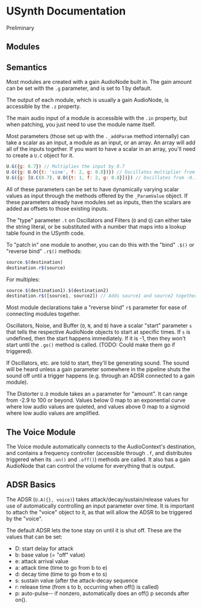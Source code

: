 # USynth Documentation

Preliminary

## Modules

## Semantics

Most modules are created with a gain AudioNode built in. The gain amount can be set with the `.g` parameter, and is set to 1 by default.

The output of each module, which is usually a gain AudioNode, is accessible by the `.z` property.

The main audio input of a module is accessible with the `.in` property, but when patching, you just need to use the module name itself.

Most parameters (those set up with the `._addParam` method internally) can take a scalar as an input, a module as an input, or an array. An array will add all of the inputs together. If you want to have a scalar in an array, you'll need to create a `U.C` object for it.

```javascript
U.G({g: 0.7}) // Multiplies the input by 0.7
U.G({g: U.O({t: 'sine', f: 2, g: 0.8})}) // Oscillates multiplier from -0.8 to 0.8 at 2 Hz
U.G({g: [U.C(0.7), U.O({t: 1, f: 2, g: 0.8}])}) // Oscillates from -0.1 to 1.5 at 2 Hz. 
```

All of these parameters can be set to have dynamically varying scalar values as input through the methods offered by the `_ParamValue` object. If these parameters already have modules set as inputs, then the scalars are added as offsets to those existing inputs.

The "type" parameter `.t` on Oscillators and Filters (`O` and `Q`) can either take the string literal, or be substituted with a number that maps into a lookup table found in the USynth code.

To "patch in" one module to another, you can do this with the "bind" `.$()` or "reverse bind" `.r$()` methods:

```javascript
source.$(destination)
destination.r$(source)
```

For multiples:

```javascript
source.$(destination1).$(destination2)
destination.r$([source1, source2]) // Adds source1 and source2 together.
```

Most module declarations take a "reverse bind" `r$` parameter for ease of connecting modules together.

Oscillators, Noise, and Buffer (`O`, `N`, and `B`) have a scalar "start" parameter `s` that tells the respective AudioNode objects to start at specific times. If `s` is undefined, then the start happens immediately. If it is -1, then they won't start until the `.go()` method is called. (TODO: Could make them go if triggered).

If Oscillators, etc. are told to start, they'll be generating sound. The sound will be heard unless a gain parameter somewhere in the pipeline shuts the sound off until a trigger happens (e.g. through an ADSR connected to a gain module).

The Distorter `U.D` module takes an `a` parameter for "amount". It can range from -2.9 to 100 or beyond. Values below 0 map to an exponential curve where low audio values are quieted, and values above 0 map to a sigmoid where low audio values are amplified.

## The Voice Module

The Voice module automatically connects to the AudioContext's destination, and contains a frequency controller (accessible through `.f`, and distributes triggered when its `.on()` and `.off()`) methods are called. It also has a gain AudioNode that can control the volume for everything that is output.

## ADSR Basics

The ADSR (`U.A({}, voice)`) takes attack/decay/sustain/release values for use of automatically controlling an input parameter over time. It is important to attach the "voice" object to it, as that will allow the ADSR to be triggered by the "voice".

The default ADSR lets the tone stay on until it is shut off. These are the values that can be set:

* D: start delay for attack
* b: base value (= "off" value)
* e: attack arrival value
* a: attack time (time to go from b to e)
* d: decay time (time to go from e to s)
* s: sustain value (after the attack-decay sequence
* r: release time (from s to b, occurring when off() is called)
* p: auto-pulse-- if nonzero, automatically does an off() p seconds after on().
